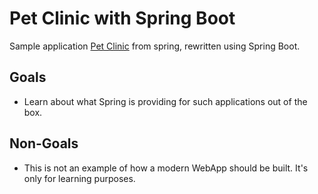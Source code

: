 # Pet Clinic with Spring Boot

Sample application [Pet Clinic](https://spring-petclinic.github.io/) from spring, 
rewritten using Spring Boot.

## Goals

* Learn about what Spring is providing for such applications out of the box.

## Non-Goals

* This is not an example of how a modern WebApp should be built. It's only for learning purposes.
